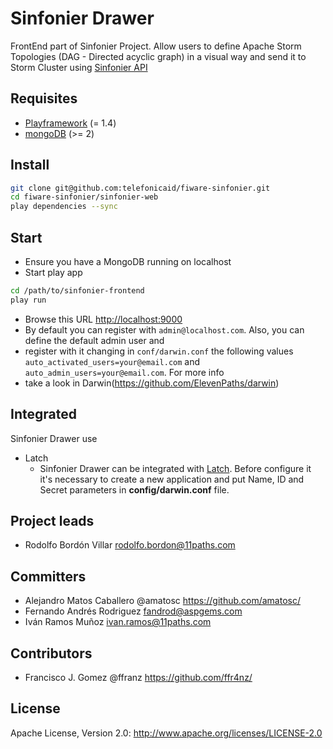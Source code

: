 # Sinfonier Drawer

FrontEnd part of Sinfonier Project. Allow users to define Apache Storm Topologies (DAG - Directed acyclic graph) in a visual way and send it to Storm Cluster using [Sinfonier API](https://github.com/telefonicaid/fiware-sinfonier/tree/master/sinfonier-web)

## Requisites

* [Playframework](http://playframework.com) (= 1.4)
* [mongoDB](http://www.mongodb.org/) (>= 2)

## Install

```sh
git clone git@github.com:telefonicaid/fiware-sinfonier.git
cd fiware-sinfonier/sinfonier-web
play dependencies --sync
```

## Start

* Ensure you have a MongoDB running on localhost
* Start play app

```sh
cd /path/to/sinfonier-frontend
play run
```

* Browse this URL [http://localhost:9000](http://localhost:9000)
* By default you can register with `admin@localhost.com`. Also, you can define the default admin user and
* register with it changing in `conf/darwin.conf` the following values `auto_activated_users=your@email.com` and `auto_admin_users=your@email.com`. For more info
* take a look in Darwin(https://github.com/ElevenPaths/darwin)

## Integrated

Sinfonier Drawer use
* Latch
    - Sinfonier Drawer can be integrated with [Latch](https://latch.elevenpaths.com/). Before configure it it's necessary to create a new application and put Name, ID and Secret parameters in **config/darwin.conf** file.

## Project leads

* Rodolfo Bordón Villar <rodolfo.bordon@11paths.com>

## Committers

* Alejandro Matos Caballero @amatosc https://github.com/amatosc/
* Fernando Andrés Rodriguez <fandrod@aspgems.com>
* Iván Ramos Muñoz <ivan.ramos@11paths.com>

## Contributors

* Francisco J. Gomez @ffranz https://github.com/ffr4nz/

## License

Apache License, Version 2.0: http://www.apache.org/licenses/LICENSE-2.0
